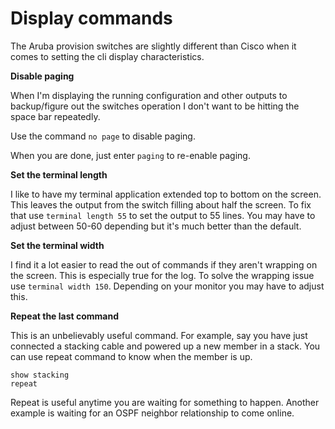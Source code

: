 # Display commands

The Aruba provision switches are slightly different than Cisco when it comes to setting the cli display characteristics.

**Disable paging**

When I'm displaying the running configuration and other outputs to backup/figure out the switches operation I don't want to be hitting the space bar repeatedly.

Use the command `no page` to disable paging.

When you are done, just enter `paging` to re-enable paging.

**Set the terminal length**

I like to have my terminal application extended top to bottom on the screen. 
This leaves the output from the switch filling about half the screen. 
To fix that use `terminal length 55` to set the output to 55 lines. You may
have to adjust between 50-60 depending but it's much better than the default.

**Set the terminal width**

I find it a lot easier to read the out of commands if they aren't wrapping on the screen. This is especially true for the log. 
To solve the wrapping issue use `terminal width 150`. Depending on your monitor you may have to adjust this.

**Repeat the last command**

This is an unbelievably useful command. For example, say you have just connected a stacking cable and powered up a new member in a stack. 
You can use repeat command to know when the member is up.

```
show stacking
repeat
```
Repeat is useful anytime you are waiting for something to happen. Another example is waiting for an OSPF neighbor relationship to come online.

